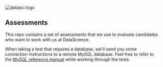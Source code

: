 ![datasci logo](https://cloud.githubusercontent.com/assets/3528783/7773781/74df0712-005b-11e5-9297-1702baf72713.png)

## Assessments

This repo contains a set of assessments that we use to evaluate candidates who want to work with us at DataScience.

When taking a test that requires a database, we'll send you some connection instructions to a remote MySQL database. Feel free to refer to the [MySQL reference manual](http://dev.mysql.com/doc/refman/5.6/en/) while working through the tests.

